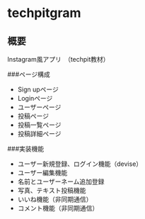 # techpitgram


## 概要

Instagram風アプリ　（techpit教材）

###ページ構成

- Sign upページ
- Loginページ
- ユーザーページ
- 投稿ページ
- 投稿一覧ページ
- 投稿詳細ページ

###実装機能

- ユーザー新規登録、ログイン機能（devise）
- ユーザー編集機能
- 名前とユーザーネーム追加登録
- 写真、テキスト投稿機能
- いいね機能（非同期通信）
- コメント機能（非同期通信）

